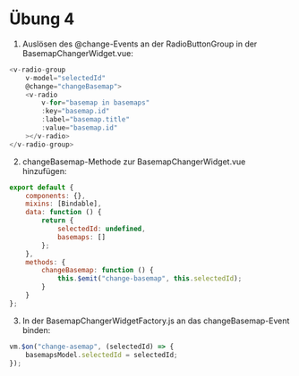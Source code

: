 # Übung 4

1. Auslösen des @change-Events an der RadioButtonGroup in der BasemapChangerWidget.vue:

```javascript
<v-radio-group
    v-model="selectedId"
    @change="changeBasemap">
    <v-radio
        v-for="basemap in basemaps"
        :key="basemap.id"
        :label="basemap.title"
        :value="basemap.id"
    ></v-radio>
</v-radio-group>
```

2. changeBasemap-Methode zur BasemapChangerWidget.vue hinzufügen:

```javascript
export default {
    components: {},
    mixins: [Bindable],
    data: function () {
        return {
            selectedId: undefined,
            basemaps: []
        };
    },
    methods: {
        changeBasemap: function () {
            this.$emit("change-basemap", this.selectedId);
        }
    }
};
```

3. In der BasemapChangerWidgetFactory.js an das changeBasemap-Event binden:

```javascript
vm.$on("change-asemap", (selectedId) => {
    basemapsModel.selectedId = selectedId;
});
```
